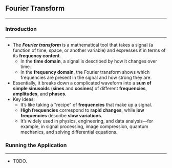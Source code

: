 ## Fourier Transform
---
### Introduction
---
* The ___Fourier transform___ is a mathematical tool that takes a signal (a function of time, space, or another variable) and expresses it in terms of its __frequency content__.
    * In the __time domain__, a signal is described by how it changes over time.
    * In the __frequency domain__, the Fourier transform shows which frequencies are present in the signal and how strong they are.
* Essentially, it breaks down a complicated waveform into a __sum of simple sinusoids__ (__sines__ and __cosines__) of different __frequencies__, __amplitudes__, and __phases__.
* Key ideas:
    * It’s like taking a "recipe" of __frequencies__ that make up a signal.
    * __High frequencies__ correspond to __rapid changes__, while __low frequencies__ describe __slow variations__.
    * It’s widely used in physics, engineering, and data analysis—for example, in signal processing, image compression, quantum mechanics, and solving differential equations.

### Running the Application
---
* TODO.
